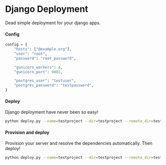 Django Deployment
=================

Dead simple deployment for your django apps.

#### Config

```python
config = {
    "hosts": ["@example.org"],
    "user": "root",
    "password": "root_password",

    "gunicorn_workers": 4,
    "gunicorn_port": 9001,

    "postgres_user": "testuser",
    "postgres_password": "testpassword",
}
```


#### Deploy

Django deployment have never been so easy!

```bash
python deploy.py --name=testproject --dir=testproject --remote_dir=testproject_remote_dir
```

#### Provision and deploy

Provision your server and resolve the dependencies automatically. Then deploy!

```bash
python deploy.py --name=testproject --dir=testproject --remote_dir=testproject_remote_dir --full=True
```
